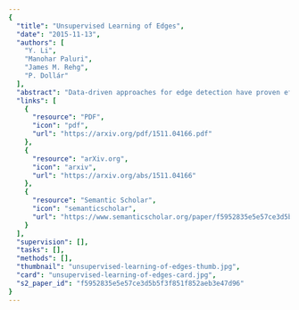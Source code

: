 ```yaml
---
{
  "title": "Unsupervised Learning of Edges",
  "date": "2015-11-13",
  "authors": [
    "Y. Li",
    "Manohar Paluri",
    "James M. Rehg",
    "P. Dollár"
  ],
  "abstract": "Data-driven approaches for edge detection have proven effective and achieve top results on modern benchmarks. However, all current data-driven edge detectors require manual supervision for training in the form of hand-labeled region segments or object boundaries. Specifically, human annotators mark semantically meaningful edges which are subsequently used for training. Is this form of strong, highlevel supervision actually necessary to learn to accurately detect edges? In this work we present a simple yet effective approach for training edge detectors without human supervision. To this end we utilize motion, and more specifically, the only input to our method is noisy semi-dense matches between frames. We begin with only a rudimentary knowledge of edges (in the form of image gradients), and alternate between improving motion estimation and edge detection in turn. Using a large corpus of video data, we show that edge detectors trained using our unsupervised scheme approach the performance of the same methods trained with full supervision (within 3-5%). Finally, we show that when using a deep network for the edge detector, our approach provides a novel pre-training scheme for object detection.",
  "links": [
    {
      "resource": "PDF",
      "icon": "pdf",
      "url": "https://arxiv.org/pdf/1511.04166.pdf"
    },
    {
      "resource": "arXiv.org",
      "icon": "arxiv",
      "url": "https://arxiv.org/abs/1511.04166"
    },
    {
      "resource": "Semantic Scholar",
      "icon": "semanticscholar",
      "url": "https://www.semanticscholar.org/paper/f5952835e5e57ce3d5b5f3f851f852aeb3e47d96"
    }
  ],
  "supervision": [],
  "tasks": [],
  "methods": [],
  "thumbnail": "unsupervised-learning-of-edges-thumb.jpg",
  "card": "unsupervised-learning-of-edges-card.jpg",
  "s2_paper_id": "f5952835e5e57ce3d5b5f3f851f852aeb3e47d96"
}
---
```



